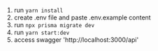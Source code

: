  1. run `yarn install`
 2. create .env file and paste .env.example content
 3. run `npx prisma migrate dev`
 4. run `yarn start:dev`
 5. access swagger 'http://localhost:3000/api'